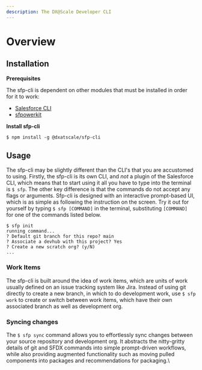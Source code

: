 ```yaml
---
description: The DX@Scale Developer CLI
---
```


# Overview

## Installation

**Prerequisites**

The sfp-cli is dependent on other modules that must be installed in order for it to work:

* [Salesforce CLI](https://developer.salesforce.com/docs/atlas.en-us.sfdx\_setup.meta/sfdx\_setup/sfdx\_setup\_install\_cli.htm)
* [sfpowerkit](https://github.com/Accenture/sfpowerkit)

**Install sfp-cli**

```
$ npm install -g @dxatscale/sfp-cli
```

## Usage

The sfp-cli may be slightly different than the CLI's that you are accustomed to using. Firstly, the sfp-cli is its own CLI, and _not_ a plugin of the Salesforce CLI, which means that to start using it all you have to type into the terminal is `$ sfp`. The other key difference is that the commands do not accept any flags or arguments. Sfp-cli is designed with an interactive prompt-based UI, which is as simple as following the instruction on the screen. Try it out for yourself by typing `$ sfp [COMMAND]` in the terminal, substituting `[COMMAND]` for one of the commands listed below.

```
$ sfp init
running command...
? Default git branch for this repo? main
? Associate a devhub with this project? Yes
? Create a new scratch org? (y/N)
...
```

### Work Items

The sfp-cli is built around the idea of work items, which are units of work usually defined on an issue tracking system like Jira. Instead of using git directly to create a new branch, in which to do development work, use `$ sfp work` to create or switch between work items, which have their own associated branch as well as development org.

### Syncing changes

The `$ sfp sync` command allows you to effortlessly sync changes between your source repository and development org. It abstracts the nitty-gritty details of git and SFDX commands into simple prompt-driven workflows, while also providing augmented functionality such as moving pulled components into packages and recommendations for packaging.\
